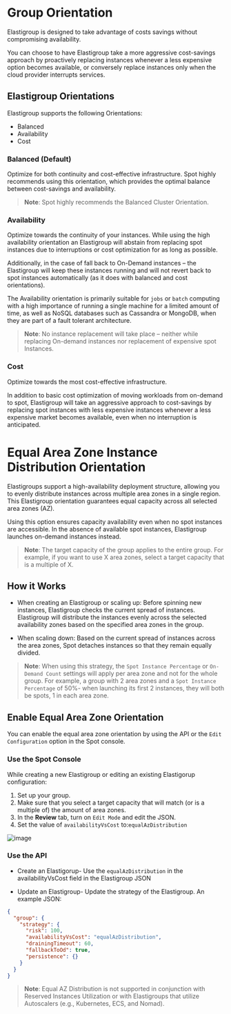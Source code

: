 # Group Orientation

Elastigroup is designed to take advantage of costs savings without compromising availability.

You can choose to have Elastigroup take a more aggressive cost-savings approach by proactively replacing instances whenever a less expensive option becomes available, or conversely replace instances only when the cloud provider interrupts services.

## Elastigroup Orientations

Elastigroup supports the following Orientations:

- Balanced
- Availability
- Cost

### Balanced (Default)

Optimize for both continuity and cost-effective infrastructure. Spot highly recommends using this orientation, which provides the optimal balance between cost-savings and availability.

> **Note**: Spot highly recommends the Balanced Cluster Orientation.

### Availability

Optimize towards the continuity of your instances. While using the high availability orientation an Elastigroup will abstain from replacing spot instances due to interruptions or cost optimization for as long as possible.

Additionally, in the case of fall back to On-Demand instances – the Elastigroup will keep these instances running and will not revert back to spot instances automatically (as it does with balanced and cost orientations).

The Availability orientation is primarily suitable for `jobs` or `batch` computing with a high importance of running a single machine for a limited amount of time, as well as NoSQL databases such as Cassandra or MongoDB, when they are part of a fault tolerant architecture.

> **Note**: No instance replacement will take place – neither while replacing On-demand instances nor replacement of expensive spot Instances.

### Cost

Optimize towards the most cost-effective infrastructure.

In addition to basic cost optimization of moving workloads from on-demand to spot, Elastigroup will take an aggressive approach to cost-savings by replacing spot instances with less expensive instances whenever a less expensive market becomes available, even when no interruption is anticipated.

# Equal Area Zone Instance Distribution Orientation

Elastigroups support a high-availability deployment structure, allowing you to evenly distribute instances across multiple area zones in a single region. This Elastigroup orientation guarantees equal capacity across all selected area zones (AZ).

Using this option ensures capacity availability even when no spot instances are accessible. In the absence of available spot instances, Elastigroup launches on-demand instances instead.

> **Note**: The target capacity of the group applies to the entire group. For example, if you want to use X area zones, select a target capacity that is a multiple of X.

## How it Works

* When creating an Elastigroup or scaling up: Before spinning new instances, Elastigroup checks the current spread of instances. Elastigroup will distribute the instances evenly across the selected availability zones based on the specified area zones in the group.

* When scaling down: Based on the current spread of instances across the area zones, Spot detaches instances so that they remain equally divided.

> **Note**: When using this strategy, the `Spot Instance Percentage` or `On-Demand Count` settings will apply per area zone and not for the whole group. For example, a group with 2 area zones and a `Spot Instance Percentage` of 50%- when launching its first 2 instances, they will both be spots, 1 in each area zone.

## Enable Equal Area Zone Orientation

You can enable the equal area zone orientation by using the API or the `Edit Configuration` option in the Spot console.

### Use the Spot Console

While creating a new Elastigroup or editing an existing Elastigorup configuration:

1. Set up your group.
2. Make sure that you select a target capacity that will match (or is a multiple of) the amount of area zones.
3. In the **Review** tab, turn on `Edit Mode` and edit the JSON.
4. Set the value of `availabilityVsCost` to:`equalAzDistribution`

![image](https://github.com/user-attachments/assets/286a1217-559f-4dbd-96c0-dfd84f585a23)

### Use the API

* Create an Elastigorup- Use the `equalAzDistribution` in the availabilityVsCost field in the Elastigroup JSON

* Update an Elastigroup- Update the strategy of the Elastigroup. An example JSON:

```json
{
  "group": {
    "strategy": {
      "risk": 100,
      "availabilityVsCost": "equalAzDistribution",
      "drainingTimeout": 60,
      "fallbackToOd": true,
      "persistence": {}
    }
  }
}
```

> **Note**: Equal AZ Distribution is not supported in conjunction with Reserved Instances Utilization or with Elastigroups that utilize Autoscalers (e.g., Kubernetes, ECS, and Nomad).
